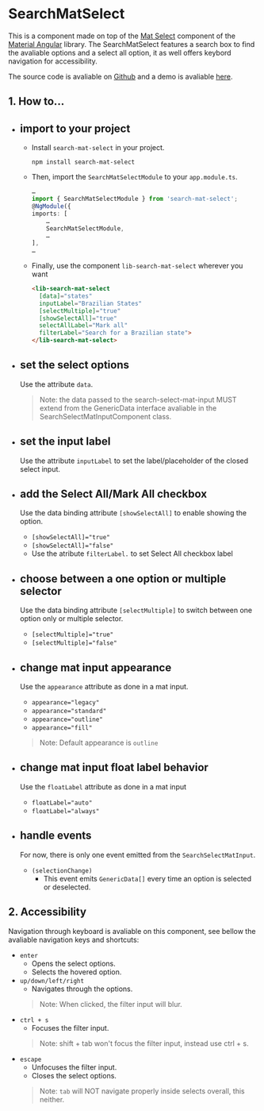 # SearchMatSelect

This is a component made on top of the [Mat Select](https://material.angular.io/components/select/overview) component of the [Material Angular](https://material.angular.io/) library.
The SearchMatSelect features a search box to find the avaliable options and a select all option, it as well offers keybord navigation for accessibility.

The source code is avaliable on [Github](https://github.com/vinesnts/search-mat-select) and a demo is avaliable [here](http://viniciusalmeida.dev/search-mat-select-demo/).

## 1. How to...
  * ## import to your project</h2>
    * Install `search-mat-select` in your project.
      ```
      npm install search-mat-select
      ```
    * Then, import the `SearchMatSelectModule` to your `app.module.ts`.
      ```typescript
      …
      import { SearchMatSelectModule } from 'search-mat-select';
      @NgModule({
      imports: [
          …
          SearchMatSelectModule,
          …
      ],
      …
      ```
    * Finally, use the component `lib-search-mat-select` wherever you want
      ```html
      <lib-search-mat-select
        [data]="states"
        inputLabel="Brazilian States"
        [selectMultiple]="true"
        [showSelectAll]="true"
        selectAllLabel="Mark all"
        filterLabel="Search for a Brazilian state">
      </lib-search-mat-select>
      ```
  * ## set the select options
    Use the attribute `data`.
    > Note: the data passed to the search-select-mat-input MUST extend from the GenericData interface avaliable in the SearchSelectMatInputComponent class.
  * ## set the input label
    Use the attribute `inputLabel` to set the label/placeholder of the closed select input.
  * ## add the Select All/Mark All checkbox
    Use the data binding attribute `[showSelectAll]` to enable showing the option.
      * `[showSelectAll]="true"`
      * `[showSelectAll]="false"`
      * Use the atribute `filterLabel.` to set Select All checkbox label
  
  * ## choose between a one option or multiple selector
    Use the data binding attribute `[selectMultiple]` to switch between one option only or multiple selector.
      * `[selectMultiple]="true"`
      * `[selectMultiple]="false"`
      
  * ## change mat input appearance
    Use the <code>appearance</code> attribute as done in a mat input.</p>
      * `appearance="legacy"`
      * `appearance="standard"`
      * `appearance="outline"`
      * `appearance="fill"`
      > Note: Default appearance is `outline`
  
  * ## change mat input float label behavior
    Use the <code>floatLabel</code> attribute as done in a mat input</p>
      * `floatLabel="auto"`
      * `floatLabel="always"`
  
  * ## handle events
    For now, there is only one event emitted from the `SearchSelectMatInput`.
      * `(selectionChange)`
        * This event emits `GenericData[]` every time an option is selected or deselected.

## 2. Accessibility
  Navigation through keyboard is avaliable on this component, see bellow the avaliable navigation keys and shortcuts:
  * `enter`
    * Opens the select options.
    * Selects the hovered option.
  * `up/down/left/right`
    * Navigates through the options.
    > Note: When clicked, the filter input will blur.
  * `ctrl + s`
    * Focuses the filter input.
    > Note: shift + tab won't focus the filter input, instead use ctrl + s.
  * `escape`
    * Unfocuses the filter input.
    * Closes the select options.
    > Note: `tab` will NOT navigate properly inside selects overall, this neither.
